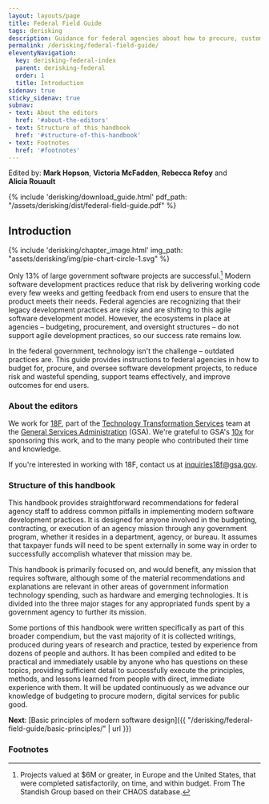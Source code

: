 ```yaml
---
layout: layouts/page
title: Federal Field Guide
tags: derisking
description: Guidance for federal agencies about how to procure, customize, or build user-centered software while reducing risk of wasteful spending.
permalink: /derisking/federal-field-guide/
eleventyNavigation:
  key: derisking-federal-index
  parent: derisking-federal
  order: 1
  title: Introduction
sidenav: true
sticky_sidenav: true
subnav:
- text: About the editors
  href: '#about-the-editors'
- text: Structure of this handbook
  href: '#structure-of-this-handbook'
- text: Footnotes
  href: '#footnotes'
---
```


Edited by: **Mark Hopson**, **Victoria McFadden**, **Rebecca Refoy** and **Alicia&nbsp;Rouault**

{% include 'derisking/download_guide.html' pdf_path: "/assets/derisking/dist/federal-field-guide.pdf" %}

## Introduction

{% include 'derisking/chapter_image.html' img_path: "assets/derisking/img/pie-chart-circle-1.svg" %}

Only 13% of large government software projects are successful.[^successful] Modern software development practices reduce that risk by delivering working code every few weeks and getting feedback from end users to ensure that the product meets their needs. Federal agencies are recognizing that their legacy development practices are risky and are shifting to this agile software development model. However, the ecosystems in place at agencies – budgeting, procurement, and oversight structures – do not support agile development practices, so our success rate remains low.

In the federal government, technology isn't the challenge – outdated practices are. This guide provides instructions to federal agencies in how to budget for, procure, and oversee software development projects, to reduce risk and wasteful spending, support teams effectively, and improve outcomes for end users.

### About the editors

We work for [18F](https://18f.gov/), part of the [Technology Transformation Services](https://www.gsa.gov/about-us/organization/federal-acquisition-service/technology-transformation-services) team at the [General Services Administration](https://www.gsa.gov/) (GSA). We're grateful to GSA's [10x](https://10x.gsa.gov/) for sponsoring this work, and to the many people who contributed their time and knowledge.

If you're interested in working with 18F, contact us at <inquiries18f@gsa.gov>.

### Structure of this handbook

This handbook provides straightforward recommendations for federal agency staff to address common pitfalls in implementing modern software development practices. It is designed for anyone involved in the budgeting, contracting, or execution of an agency mission through any government program, whether it resides in a department, agency, or bureau. It assumes that taxpayer funds will need to be spent externally in some way in order to successfully accomplish whatever that mission may be.

This handbook is primarily focused on, and would benefit, any mission that requires software, although some of the material recommendations and explanations are relevant in other areas of government information technology spending, such as hardware and emerging technologies. It is divided into the three major stages for any appropriated funds spent by a government agency to further its mission.

Some portions of this handbook were written specifically as part of this broader compendium, but the vast majority of it is collected writings, produced during years of research and practice, tested by experience from dozens of people and authors. It has been compiled and edited to be practical and immediately usable by anyone who has questions on these topics, providing sufficient detail to successfully execute the principles, methods, and lessons learned from people with direct, immediate experience with them. It will be updated continuously as we advance our knowledge of budgeting to procure modern, digital services for public good.

**Next**: [Basic principles of modern software design]({{ "/derisking/federal-field-guide/basic-principles/" | url }})

### Footnotes
[^successful]: Projects valued at $6M or greater, in Europe and the United States, that were completed satisfactorily, on time, and within budget. From The Standish Group based on their CHAOS database.
